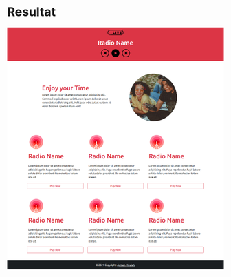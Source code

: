 # Resultat
![resultat](https://github.com/Aymen-Moulehi/Bootstrap-5/blob/main/RadioTN/screencapture-file-home-aymen-Desktop-RadioTN-index-html-2021-10-27-23_02_48.png)
